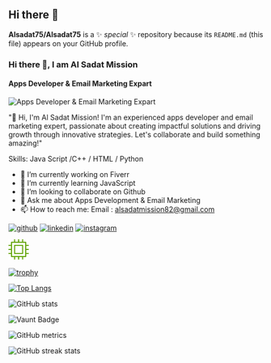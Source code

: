 
## Hi there 👋


**Alsadat75/Alsadat75** is a ✨ _special_ ✨ repository because its `README.md` (this file) appears on your GitHub profile.
### Hi there 👋, I am Al Sadat Mission
#### Apps Developer & Email Marketing Expart
![Apps Developer & Email Marketing Expart](https://scontent.fdac31-1.fna.fbcdn.net/v/t39.30808-6/460129197_829868882469426_6491912545462794044_n.png?_nc_cat=111&ccb=1-7&_nc_sid=cc71e4&_nc_ohc=5Z8UJnXr4SYQ7kNvgFxCIuH&_nc_ht=scontent.fdac31-1.fna&_nc_gid=ALJn3vXq6hEL1-QoL85sdXX&oh=00_AYDVKLhF1jLoESbExdEvNRemuGx-8KfK1ObgnJxJgxymjA&oe=66EDC395)


"👋 Hi, I'm Al Sadat Mission!
I'm an experienced apps developer and email marketing expert, passionate about creating impactful solutions and driving growth through innovative strategies. Let's collaborate and build something amazing!"

Skills: Java Script /C++ / HTML / Python

- 🔭 I’m currently working on Fiverr 
- 🌱 I’m currently learning JavaScript 
- 👯 I’m looking to collaborate on Github 
- 💬 Ask me about Apps Development & Email Marketing 
- 📫 How to reach me: Email : alsadatmission82@gmail.com 


[<img src='https://cdn.jsdelivr.net/npm/simple-icons@3.0.1/icons/github.svg' alt='github' height='40'>](https://github.com/Alsadat75)  [<img src='https://cdn.jsdelivr.net/npm/simple-icons@3.0.1/icons/linkedin.svg' alt='linkedin' height='40'>](https://www.linkedin.com/in/al-sadat-mission/)  [<img src='https://cdn.jsdelivr.net/npm/simple-icons@3.0.1/icons/instagram.svg' alt='instagram' height='40'>](https://www.instagram.com/itss_mission/)  

<a href='https://docs.github.com/en/developers'><img src='https://raw.githubusercontent.com/acervenky/animated-github-badges/master/assets/devbadge.gif' width='40' height='40'></a> 

[![trophy](https://github-profile-trophy.vercel.app/?username=Alsadat75)](https://github.com/ryo-ma/github-profile-trophy)

[![Top Langs](https://github-readme-stats.vercel.app/api/top-langs/?username=Alsadat75)](https://github.com/anuraghazra/github-readme-stats)

![GitHub stats](https://github-readme-stats.vercel.app/api?username=Alsadat75&show_icons=true&count_private=true)  

![Vaunt Badge](https://api.vaunt.dev/v1/github/entities/Alsadat75/contributions?format=svg&private=true)  

![GitHub metrics](https://metrics.lecoq.io/Alsadat75)  

![GitHub streak stats](https://streak-stats.demolab.com/?user=Alsadat75)  



